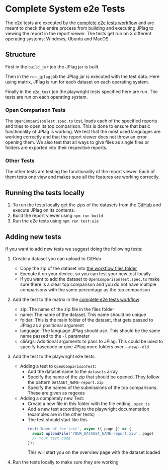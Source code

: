 # Complete System e2e Tests

The e2e tests are executed by the [complete e2e tests workflow](../../../.github/workflows/complete-e2e.yml) and are meant to check the entire process from building and executing JPlag to viewing the report in the report viewer.
The tests get run on 3 different operating systems: Windows, Ubuntu and MacOS.

## Structure

First in the `build_jar` job the JPlag jar is built.

Then in the `run_jplag` job the JPlag jar is executed with the test data. Here using matrix, JPlag is run for each dataset on each operating system.

Finally in the `e2e_test` job the playwright tests specified here are run. The tests are run on each operating system.

### Open Comparison Tests

The `OpenComparisonTest.spec.ts` test, loads each of the specified reports and tries to open its top comparison. This is done to ensure that basic functionality of JPlag is working. 
We test that the most used languages are working correctly and that the report viewer does not throw an error opening them. We also test that all ways to give files as single files or folders are exported into their respective reports.

### Other Tests

The other tests are testing the functionality of the report viewer. Each of them tests one view and makes sure all the features are working correctly.

## Running the tests locally

1) To run the tests locally get the zips of the datasets from the [GitHub](../../../.github/workflows/files/) and execute JPlag on its contents.
2) Build the report viewer using `npm run build`
3) Run the e2e tests using `npm run test:e2e`

## Adding new tests

If you want to add new tests we suggest doing the following tests:

1) Create a dataset you can upload to GitHub
   - Copy the zip of the dataset into [the workflow files folder](../../../.github/workflows/files/)
   - Execute it on your device, so you can test your new test locally
   - If you want to add the dataset to `OpenComparisonTest.spec.ts` make sure there is a clear top comparison and you do not have multiple comparisons with the same percentage as the top comparison
2) Add the test to the matrix in the [complete e2e tests workflow](../../../.github/workflows/complete-e2e.yml)
   - zip: The name of the zip file in the files folder
   - name: The name of the dataset. This name should be unique
   - folder: This is the main folder of the dataset, that gets passed to JPlag as a positional argument
   - language: The language JPlag should use. This should be the same name passed to the `-l` parameter
   - cliArgs: Additional arguments to pass to JPlag. This could be used to specify basecode or give JPlag more folders over `--new`/`--old`

3) Add the test to the playwright e2e tests.
   - Adding a test to `OpenComparisonTest`:
     - Add the dataset name to the `datasets` array
     - Specify the name of the zip that should be opened. They follow the pattern `DATASET_NAME-report.zip`
     - Specify the names of the submissions of the top comparisons. These are given as regexes
   - Adding a completely new Test:
     - Create a new file in this folder with the file ending `.spec.ts`
     - Add a new test according to the playwright documentation (examples are in the other tests)
     - The test should start like this
       ```typescript
       test('Name of the test', async ({ page }) => {
         await uploadFile('YOUR_DATASET_NAME-report.zip', page)
         // Your test code
       });
       ```
       This will start you on the overview page with the dataset loaded

4) Run the tests locally to make sure they are working
